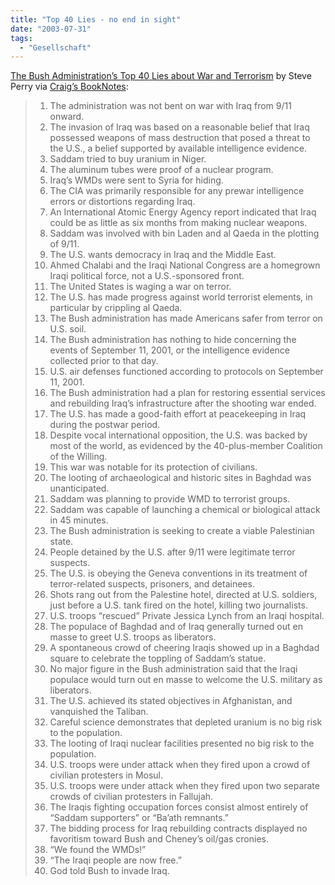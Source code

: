 ```yaml
---
title: "Top 40 Lies - no end in sight"
date: "2003-07-31"
tags:
  - "Gesellschaft"
---
```


[The Bush Administration’s Top 40 Lies about War and Terrorism](http://www.commondreams.org/views03/0730-06.htm "The Bush Administration's Top 40 Lies about War and Terrorism") by Steve Perry via [Craig’s BookNotes](http://booknotes.weblogs.com/2003/07/30#top40):

> 1. The administration was not bent on war with Iraq from 9/11 onward.
> 2. The invasion of Iraq was based on a reasonable belief that Iraq possessed weapons of mass destruction that posed a threat to the U.S., a belief supported by available intelligence evidence.
> 3. Saddam tried to buy uranium in Niger.
> 4. The aluminum tubes were proof of a nuclear program.
> 5. Iraq’s WMDs were sent to Syria for hiding.
> 6. The CIA was primarily responsible for any prewar intelligence errors or distortions regarding Iraq.
> 7. An International Atomic Energy Agency report indicated that Iraq could be as little as six months from making nuclear weapons.
> 8. Saddam was involved with bin Laden and al Qaeda in the plotting of 9/11.
> 9. The U.S. wants democracy in Iraq and the Middle East.
> 10. Ahmed Chalabi and the Iraqi National Congress are a homegrown Iraqi political force, not a U.S.-sponsored front.
> 11. The United States is waging a war on terror.
> 12. The U.S. has made progress against world terrorist elements, in particular by crippling al Qaeda.
> 13. The Bush administration has made Americans safer from terror on U.S. soil.
> 14. The Bush administration has nothing to hide concerning the events of September 11, 2001, or the intelligence evidence collected prior to that day.
> 15. U.S. air defenses functioned according to protocols on September 11, 2001.
> 16. The Bush administration had a plan for restoring essential services and rebuilding Iraq’s infrastructure after the shooting war ended.
> 17. The U.S. has made a good-faith effort at peacekeeping in Iraq during the postwar period.
> 18. Despite vocal international opposition, the U.S. was backed by most of the world, as evidenced by the 40-plus-member Coalition of the Willing.
> 19. This war was notable for its protection of civilians.
> 20. The looting of archaeological and historic sites in Baghdad was unanticipated.
> 21. Saddam was planning to provide WMD to terrorist groups.
> 22. Saddam was capable of launching a chemical or biological attack in 45 minutes.
> 23. The Bush administration is seeking to create a viable Palestinian state.
> 24. People detained by the U.S. after 9/11 were legitimate terror suspects.
> 25. The U.S. is obeying the Geneva conventions in its treatment of terror-related suspects, prisoners, and detainees.
> 26. Shots rang out from the Palestine hotel, directed at U.S. soldiers, just before a U.S. tank fired on the hotel, killing two journalists.
> 27. U.S. troops “rescued” Private Jessica Lynch from an Iraqi hospital.
> 28. The populace of Baghdad and of Iraq generally turned out en masse to greet U.S. troops as liberators.
> 29. A spontaneous crowd of cheering Iraqis showed up in a Baghdad square to celebrate the toppling of Saddam’s statue.
> 30. No major figure in the Bush administration said that the Iraqi populace would turn out en masse to welcome the U.S. military as liberators.
> 31. The U.S. achieved its stated objectives in Afghanistan, and vanquished the Taliban.
> 32. Careful science demonstrates that depleted uranium is no big risk to the population.
> 33. The looting of Iraqi nuclear facilities presented no big risk to the population.
> 34. U.S. troops were under attack when they fired upon a crowd of civilian protesters in Mosul.
> 35. U.S. troops were under attack when they fired upon two separate crowds of civilian protesters in Fallujah.
> 36. The Iraqis fighting occupation forces consist almost entirely of “Saddam supporters” or “Ba’ath remnants.”
> 37. The bidding process for Iraq rebuilding contracts displayed no favoritism toward Bush and Cheney’s oil/gas cronies.
> 38. “We found the WMDs!”
> 39. “The Iraqi people are now free.”
> 40. God told Bush to invade Iraq.
